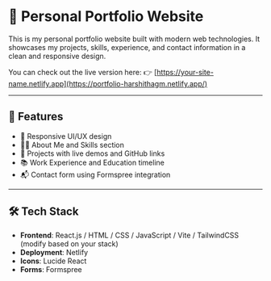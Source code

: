 # 🚀 Personal Portfolio Website

This is my personal portfolio website built with modern web technologies. It showcases my projects, skills, experience, and contact information in a clean and responsive design.

You can check out the live version here: 👉 [https://your-site-name.netlify.app](https://portfolio-harshithagm.netlify.app/)

---


## 📌 Features

- 🎨 Responsive UI/UX design
- 🧑‍💻 About Me and Skills section
- 💼 Projects with live demos and GitHub links
- 📚 Work Experience and Education timeline
- 📬 Contact form using Formspree integration


---

## 🛠️ Tech Stack

- **Frontend**: React.js / HTML / CSS / JavaScript / Vite / TailwindCSS (modify based on your stack)
- **Deployment**: Netlify
- **Icons**: Lucide React
- **Forms**: Formspree




 
 
